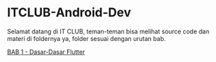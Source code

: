# ITCLUB-Android-Dev
Selamat datang di IT CLUB, teman-teman bisa melihat source code dan materi di foldernya ya, folder sesuai dengan urutan bab.

[BAB 1 - Dasar-Dasar Flutter](https://github.com/alfikiafan/ITCLUB-Android-Dev/tree/main/Dasar-Dasar%20Flutter)
